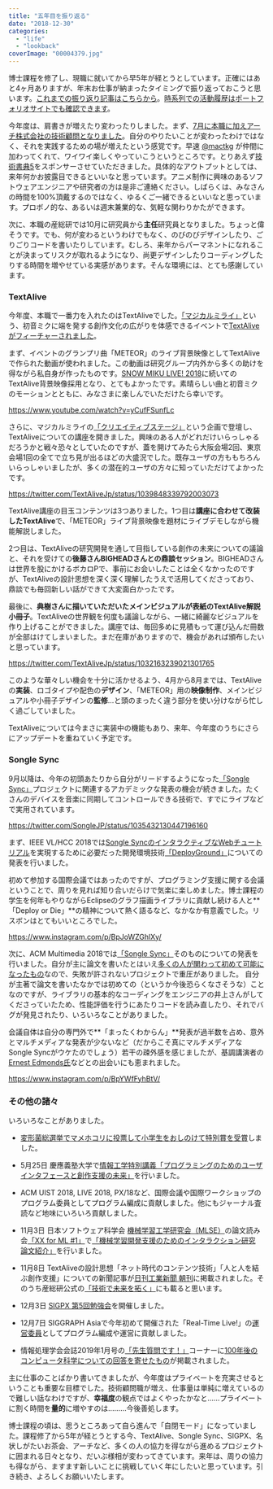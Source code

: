 ```yaml
---
title: "五年目を振り返る"
date: "2018-12-30"
categories: 
  - "life"
  - "lookback"
coverImage: "00004379.jpg"
---
```


博士課程を修了し、現職に就いてから早5年が経とうとしています。正確にはあと4ヶ月ありますが、年末お仕事が納まったタイミングで振り返っておこうと思います。[これまでの振り返り記事はこちらから](http://junkato.jp/ja/blog/category/life/lookback/)。[時系列での活動履歴はポートフォリオサイトでも確認できます](https://junkato.jp/ja/timeline/)。  

今年度は、肩書きが増えたり変わったりしました。まず、[7月に本職に加えアーチ株式会社の技術顧問となりました](https://junkato.jp/ja/blog/2018/07/09/arch-inc-technical-advisor/)。自分のやりたいことが変わったわけではなく、それを実践するための場が増えたという感覚です。早速 [@mactkg](https://twitter.com/mactkg) が仲間に加わってくれて、ワイワイ楽しくやっていこうというところです。とりあえず[技術書典5](https://techbookfest.org/event/tbf05)をスポンサーさせていただきました。具体的なアウトプットとしては、来年何かお披露目できるといいなと思っています。アニメ制作に興味のあるソフトウェアエンジニアや研究者の方は是非ご連絡ください。しばらくは、みなさんの時間を100%頂戴するのではなく、ゆるくご一緒できるといいなと思っています。プロボノ的な、あるいは週末兼業的な、気軽な関わりかたができます。

次に、本職の産総研では10月に研究員から**主任**研究員となりました。ちょっと偉そうです。でも、何が変わるというわけでもなく、のびのびデザインしたり、ごりごりコードを書いたりしています。むしろ、来年からパーマネントになれることが決まってリスクが取れるようになり、尚更デザインしたりコーディングしたりする時間を増やせている実感があります。そんな環境には、とても感謝しています。

### TextAlive

今年度、本職で一番力を入れたのはTextAliveでした。[「マジカルミライ」](https://magicalmirai.com/2018/)という、初音ミクに端を発する創作文化の広がりを体感できるイベントで[TextAliveがフィーチャーされました](http://docs.textalive.jp/magicalmirai2018/)。

まず、イベントのグランプリ曲「METEOR」のライブ背景映像としてTextAliveで作られた動画が使われました。この動画は研究グループ内外から多くの助けを得ながら私自身が作ったものです。[SNOW MIKU LIVE! 2018](http://docs.textalive.jp/snowmiku2018/)に続いてのTextAlive背景映像採用となり、とてもよかったです。素晴らしい曲と初音ミクのモーションとともに、みなさまに楽しんでいただけたら幸いです。

https://www.youtube.com/watch?v=yCufFSunfLc

さらに、マジカルミライの[「クリエイティブステージ」](https://magicalmirai.com/2018/tokyo_crestage.html#crestage_0901)という企画で登壇し、TextAliveについての講座を開きました。興味のある人がどれだけいらっしゃるだろうかと戦々恐々としていたのですが、蓋を開けてみたら大阪会場2回、東京会場1回の全てで立ち見が出るほどの大盛況でした。既存ユーザの方ももちろんいらっしゃいましたが、多くの潜在的ユーザの方々に知っていただけてよかったです。

https://twitter.com/TextAliveJp/status/1039848339792003073

TextAlive講座の目玉コンテンツは3つありました。1つ目は**講座に合わせて改装したTextAlive**で、「METEOR」ライブ背景映像を題材にライブデモしながら機能解説しました。

2つ目は、TextAliveの研究開発を通して目指している創作の未来についての議論と、それを受けての**後藤さんBIGHEADさんとの鼎談セッション**。BIGHEADさんは世界を股にかけるボカロPで、事前にお会いしたことは全くなかったのですが、TextAliveの設計思想を深く深く理解したうえで活用してくださっており、鼎談でも毎回新しい話ができて大変面白かったです。

最後に、**典樹さんに描いていただいたメインビジュアルが表紙のTextAlive解説小冊子**。TextAliveの世界観を何度も議論しながら、一緒に綺麗なビジュアルを作り上げることができました。講座では、毎回多めに見積もって運び込んだ冊数が全部はけてしまいました。まだ在庫がありますので、機会があれば頒布したいと思っています。

https://twitter.com/TextAliveJp/status/1032163239021301765

このような華々しい機会を十分に活かせるよう、4月から8月までは、TextAliveの**実装**、ロゴタイプや配色の**デザイン**、「METEOR」用の**映像制作**、メインビジュアルや小冊子デザインの**監修**…と頭のまったく違う部分を使い分けながら忙しく過ごしていました。

TextAliveについては今まさに実装中の機能もあり、来年、今年度のうちにさらにアップデートを重ねていく予定です。

### Songle Sync

9月以降は、今年の初頭あたりから自分がリードするようになった[「Songle Sync」](http://api.songle.jp/sync)プロジェクトに関連するアカデミックな発表の機会が続きました。たくさんのデバイスを音楽に同期してコントロールできる技術で、すでにライブなどで実用されています。

https://twitter.com/SongleJP/status/1035432130447196160

まず、IEEE VL/HCC 2018では[Songle SyncのインタラクティブなWebチュートリアル](http://tutorial.songle.jp)を実現するために必要だった開発環境技術[「DeployGround」](https://junkato.jp/ja/deployground/)についての発表を行いました。

初めて参加する国際会議ではあったのですが、プログラミング支援に関する会議ということで、周りを見れば知り合いだらけで気楽に楽しめました。博士課程の学生を何年もやりながらEclipseのグラフ描画ライブラリに貢献し続ける人と**「Deploy or Die」**の精神について熱く語るなど、なかなか有意義でした。リスボンはとてもいいところでした。

https://www.instagram.com/p/BpJoWZGhlXy/

次に、ACM Multimedia 2018では[「Songle Sync」](https://junkato.jp/ja/songle-sync/)そのものについての発表を行いました。自分が主に論文を書いたとはいえ[多くの人が関わって初めて可能になったもの](http://api.songle.jp/sync#credit)なので、失敗が許されないプロジェクトで重圧がありました。 自分が主著で論文を書いたなかでは初めての（というか今後恐らくなさそうな）ことなのですが、ライブラリの基本的なコーディングをエンジニアの井上さんがしてくださっていたため、性能評価を行うにあたりコードを読み直したり、それでバグが発見されたり、いろいろなことがありました。

会議自体は自分の専門外で**「まったくわからん」**発表が過半数を占め、意外とマルチメディアな発表が少ないなど（だからこそ真にマルチメディアなSongle Syncがウケたのでしょう）若干の疎外感を感じましたが、基調講演者の[Ernest Edmonds氏](http://ernestedmonds.com/)などとの出会いにも恵まれました。

https://www.instagram.com/p/BpYWfFyhBtV/

### その他の諸々

いろいろなことがありました。

- [変形菌総選挙でマメホコリに投票して小学生をおしのけて特別賞を受賞](https://www.facebook.com/IbarakiNatureMuseum/photos/a.221299501404293/845426425658261/?type=3)しました。
- 5月25日 慶應義塾大学で[情報工学特別講義「プログラミングのためのユーザインタフェースと創作支援の未来」](https://twitter.com/Yuta_Sugiura/status/990140503076159488)を行いました。
- ACM UIST 2018, LIVE 2018, PX/18など、国際会議や国際ワークショップのプログラム委員としてプログラム編成に貢献しました。他にもジャーナル査読など地味にいろいろ貢献しました。
- 11月3日 日本ソフトウェア科学会 [機械学習工学研究会（MLSE）](https://sites.google.com/view/sig-mlse/)の論文読み会[「XX for ML #1」](https://mlxse.connpass.com/event/102910/)で[「機械学習開発支援のためのインタラクション研究 論文紹介」](https://junkato.jp/ja/blog/2018/12/19/hci-for-machine-learning/)を行いました。
- 11月8日 TextAliveの設計思想「ネット時代のコンテンツ技術」「人と人を結ぶ創作支援」についての新聞記事が[日刊工業新聞 朝刊](https://www.nikkan.co.jp/articles/view/00495157)に掲載されました。そのうち産総研公式の[「技術で未来を拓く」](https://www.aist.go.jp/aist_j/research/nikkanko_rensai/index.html)にも載ると思います。  
    
- 12月3日 [SIGPX 第5回勉強会](https://sigpx.org/5/)を開催しました。
- 12月7日 SIGGRAPH Asiaで今年初めて開催された「Real-Time Live!」の[運営委員](https://sa2018.siggraph.org/jp/submitters/real-time-live/real-time-live-committee)としてプログラム編成や運営に貢献しました。
- 情報処理学会会誌2019年1月号の[「先生質問です！」](https://www.ipsj.or.jp/magazine/sensei-q/6001.html)コーナーに[100年後のコンピュータ科学についての回答を寄せたもの](https://junkato.jp/ja/blog/2018/12/22/computer-science-in-the-future/)が掲載されました。

主に仕事のことばかり書いてきましたが、今年度はプライベートを充実させるということも重要な目標でした。技術顧問職が増え、仕事量は単純に増えているので難しい話なわけですが、**幸福度**の観点ではよくやったかなと……プライベートに割く時間を**量的**に増やすのは………今後善処します。

博士課程の頃は、思うところあって自ら進んで「自閉モード」になっていました。課程修了から5年が経とうとする今、TextAlive、Songle Sync、SIGPX、名状しがたいお茶会、アーチなど、多くの人の協力を得ながら進めるプロジェクトに囲まれる日々となり、だいぶ様相が変わってきています。来年は、周りの協力も得ながら、ますます新しいことに挑戦していく年にしたいと思っています。引き続き、よろしくお願いいたします。
